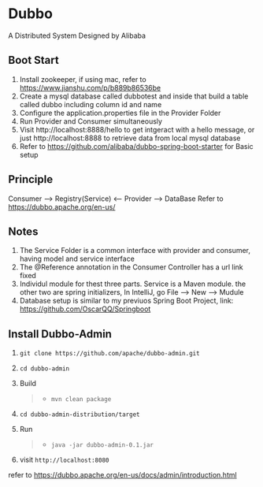 # Dubbo 
A Distributed System Designed by Alibaba
## Boot Start
1. Install zookeeper, if using mac, refer to https://www.jianshu.com/p/b889b86536be
2. Create a mysql database called dubbotest and inside that build a table called dubbo including column id and name
3. Configure the application.properties file in the Provider Folder
4. Run Provider and Consumer simultaneously
5. Visit http://localhost:8888/hello to get intgeract with a hello message, or just http://localhost:8888 to retrieve data from local mysql database
6. Refer to https://github.com/alibaba/dubbo-spring-boot-starter for Basic setup

## Principle
Consumer --> Registry(Service) <-- Provider --> DataBase
Refer to https://dubbo.apache.org/en-us/

## Notes
1. The Service Folder is a common interface with provider and consumer, having model and service interface
2. The @Reference annotation in the Consumer Controller has a url link fixed
3. Individul module for thest three parts. Service is a Maven module. the other two are spring initializers, In IntelliJ, go File --> New --> Mudule
4. Database setup is similar to my previuos Spring Boot Project, link: https://github.com/OscarQQ/Springboot

## Install Dubbo-Admin 
1. `git clone https://github.com/apache/dubbo-admin.git`
2. `cd dubbo-admin`
3. Build

    > - `mvn clean package`  
4. `cd dubbo-admin-distribution/target`
5. Run
   > - `java -jar dubbo-admin-0.1.jar`
6. visit `http://localhost:8080`

refer to https://dubbo.apache.org/en-us/docs/admin/introduction.html
